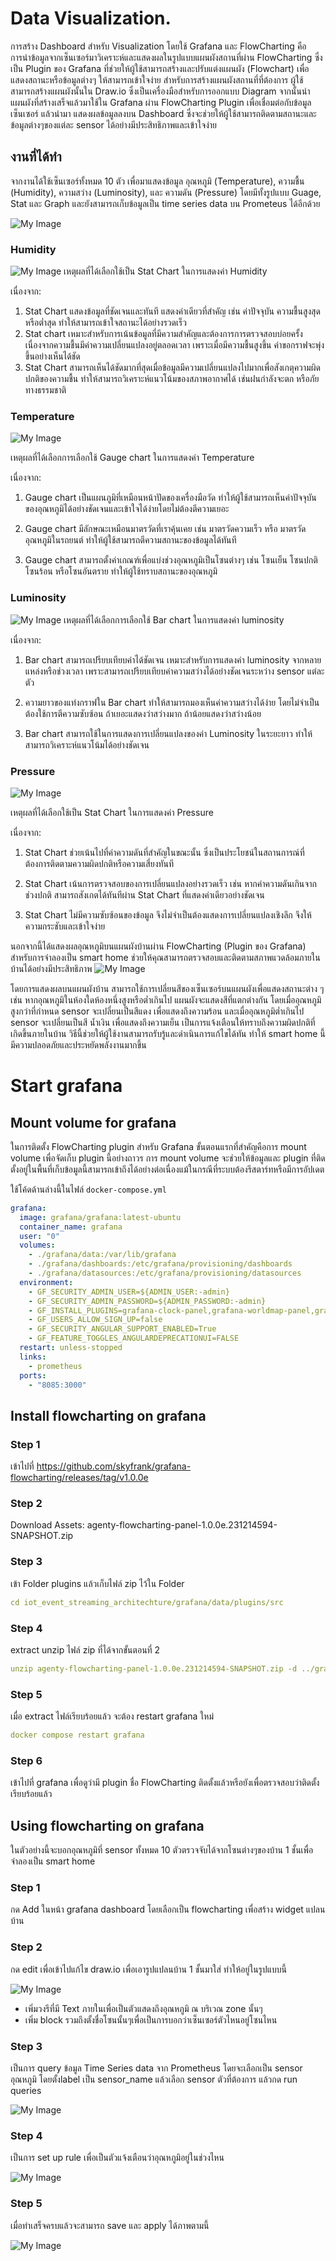 # Data Visualization.

การสร้าง Dashboard สำหรับ Visualization โดยใช้ Grafana และ FlowCharting คือการนำข้อมูลจากเซ็นเซอร์มาวิเคราะห์และแสดงผลในรูปแบบแผนผังสถานที่ผ่าน FlowCharting ซึ่งเป็น Plugin ของ Grafana ที่ช่วยให้ผู้ใช้สามารถสร้างและปรับแต่งแผนผัง (Flowchart) เพื่อแสดงสถานะหรือข้อมูลต่างๆ ให้สามารถเข้าใจง่าย สำหรับการสร้างแผนผังสถานที่ที่ต้องการ ผู้ใช้สามารถสร้างแผนผังนั้นใน Draw.io ซึ่งเป็นเครื่องมือสำหรับการออกแบบ Diagram จากนั้นนำแผนผังที่สร้างเสร็จแล้วมาใช้ใน Grafana ผ่าน FlowCharting Plugin เพื่อเชื่อมต่อกับข้อมูลเซ็นเซอร์ แล้วนำมา แสดงผลข้อมูลลงบน Dashboard ซึ่งจะช่วยให้ผู้ใช้สามารถติดตามสถานะและข้อมูลต่างๆของแต่ละ sensor ได้อย่างมีประสิทธิภาพและเข้าใจง่าย

## งานที่ได้ทำ
จากงานได้ใช้เซ็นเซอร์ทั้งหมด 10 ตัว เพื่อมาแสดงข้อมูล อุณหภูมิ (Temperature), ความชื้น (Humidity), ความสว่าง (Luminosity), และ ความดัน (Pressure) โดยมีทั้งรูปแบบ Guage, Stat และ Graph และยังสามารถเก็บข้อมูลเป็น time series data บน Prometeus ได้อีกด้วย 

![My Image](pic/all.png)

### Humidity

![My Image](pic/humidity.png)
เหตุผลที่ได้เลือกใช้เป็น Stat Chart ในการแสดงค่า Humidity

เนื่องจาก:

1. Stat Chart แสดงข้อมูลที่ชัดเจนและทันที แสดงค่าเดียวที่สำคัญ เช่น ค่าปัจจุบัน ความชื้นสูงสุด หรือต่ำสุด ทำให้สามารถเข้าใจสถานะได้อย่างรวดเร็ว
2. Stat chart เหมาะสำหรับการเน้นข้อมูลที่มีความสำคัญและต้องการการตรวจสอบบ่อยครั้ง เนื่องจากความชื้นมีค่าความเปลี่ยนแปลงอยู่ตลอดเวลา เพราะเมื่อมีความชื้นสูงขึ้น ค่าขอกราฟจะพุ่งขึ้นอย่างเห็นได้ชัด
3. Stat Chart สามารถเห็นได้ชัดมากที่สุดเมื่อข้อมูลมีความเปลี่ยนแปลงไปมากเพื่อสังเกตุความผิดปกติของความชื้น ทำให้สามารถวิเคราะห์แนวโน้มของสภาพอากาศได้ เช่นฝนกำลังจะตก หรือภัยทางธรรมชาติ


### Temperature

![My Image](pic/temp.png)

เหตุผลที่ได้เลือกการเลือกใช้ Gauge chart ในการแสดงค่า Temperature

เนื่องจาก:

1. Gauge chart เป็นแผนภูมิที่เหมือนหน้าปัดของเครื่องมือวัด ทำให้ผู้ใช้สามารถเห็นค่าปัจจุบันของอุณหภูมิได้อย่างชัดเจนและเข้าใจได้ง่ายโดยไม่ต้องตีความเยอะ

2. Gauge chart มีลักษณะเหมือนมาตรวัดที่เราคุ้นเคย เช่น มาตรวัดความเร็ว หรือ มาตรวัดอุณหภูมิในรถยนต์ ทำให้ผู้ใช้สามารถตีความสถานะของข้อมูลได้ทันที

3. Gauge chart สามารถตั้งค่าเกณฑ์เพื่อแบ่งช่วงอุณหภูมิเป็นโซนต่างๆ เช่น โซนเย็น โซนปกติ โซนร้อน หรือโซนอันตราย ทำให้ผู้ใช้ทราบสถานะของอุณหภูมิ


### Luminosity

![My Image](pic/lum.png)
เหตุผลที่ได้เลือกการเลือกใช้ Bar chart ในการแสดงค่า luminosity

เนื่องจาก:

1. Bar chart สามารถเปรียบเทียบค่าได้ชัดเจน เหมาะสำหรับการแสดงค่า luminosity จากหลายแหล่งหรือช่วงเวลา เพราะสามารถเปรียบเทียบค่าความสว่างได้อย่างชัดเจนระหว่าง sensor แต่ละตัว

2. ความยาวของแท่งกราฟใน Bar chart ทำให้สามารถมองเห็นค่าความสว่างได้ง่าย โดยไม่จำเป็นต้องใช้การตีความซับซ้อน ถ้าเยอะแสดงว่าสว่างมาก ถ้าน้อยแสดงว่าสว่างน้อย

3. Bar chart สามารถใช้ในการแสดงการเปลี่ยนแปลงของค่า Luminosity ในระยะยาว ทำให้สามารถวิเคราะห์แนวโน้มได้อย่างชัดเจน 

### Pressure

![My Image](pic/pre.png)

เหตุผลที่ได้เลือกใช้เป็น Stat Chart ในการแสดงค่า Pressure

เนื่องจาก:

1. Stat Chart ช่วยเน้นไปที่ค่าความดันที่สำคัญในขณะนั้น ซึ่งเป็นประโยชน์ในสถานการณ์ที่ต้องการติดตามความผิดปกติหรือความเสี่ยงทันที

2. Stat Chart เน้นการตรวจสอบของการเปลี่ยนแปลงอย่างรวดเร็ว เช่น หากค่าความดันเกินจากช่วงปกติ สามารถสังเกตได้ทันทีผ่าน Stat Chart ที่แสดงค่าเดียวอย่างชัดเจน

3. Stat Chart ไม่มีความซับซ้อนของข้อมูล จึงไม่จำเป็นต้องแสดงการเปลี่ยนแปลงเชิงลึก จึงให้ความกระชับและเข้าใจง่าย

นอกจากนี้ได้แสดงผลอุณหภูมิบนแผนผังบ้านผ่าน FlowCharting (Plugin ของ Grafana) สำหรับการจำลองเป็น smart home ช่วยให้คุณสามารถตรวจสอบและติดตามสภาพแวดล้อมภายในบ้านได้อย่างมีประสิทธิภาพ
![My Image](pic/afterRule.png)

โดยการแสดงผลบนแผนผังบ้าน สามารถใช้การเปลี่ยนสีของเซ็นเซอร์บนแผนผังเพื่อแสดงสถานะต่าง ๆ เช่น หากอุณหภูมิในห้องใดห้องหนึ่งสูงหรือต่ำเกินไป แผนผังจะแสดงสีที่แตกต่างกัน โดยเมื่ออุณหภูมิสูงกว่าที่กำหนด sensor จะเปลี่ยนเป็นสีแดง เพื่อแสดงถึงความร้อน และเมื่ออุณหภูมิต่ำเกินไป sensor จะเปลี่ยนเป็นสี น้ำเงิน เพื่อแสดงถึงความเย็น เป็นการแจ้งเตือนให้ทราบถึงความผิดปกติที่เกิดขึ้นภายในบ้าน วิธีนี้ช่วยให้ผู้ใช้งานสามารถรับรู้และดำเนินการแก้ไขได้ทัน ทำให้ smart home นี้มีความปลอดภัยและประหยัดพลังงานมากขึ้น

# Start grafana 
## Mount volume for grafana

ในการติดตั้ง FlowCharting plugin สำหรับ Grafana ขั้นตอนแรกที่สำคัญคือการ mount volume เพื่อจัดเก็บ plugin นี้อย่างถาวร การ mount volume จะช่วยให้ข้อมูลและ plugin ที่ติดตั้งอยู่ในพื้นที่เก็บข้อมูลนี้สามารถเข้าถึงได้อย่างต่อเนื่องแม้ในกรณีที่ระบบต้องรีสตาร์ทหรือมีการอัปเดต


ใช้โค้ดด้านล่างนี้ในไฟล์ `docker-compose.yml`

```yaml
grafana:
  image: grafana/grafana:latest-ubuntu
  container_name: grafana
  user: "0"
  volumes:
    - ./grafana/data:/var/lib/grafana 
    - ./grafana/dashboards:/etc/grafana/provisioning/dashboards
    - ./grafana/datasources:/etc/grafana/provisioning/datasources
  environment:
    - GF_SECURITY_ADMIN_USER=${ADMIN_USER:-admin}
    - GF_SECURITY_ADMIN_PASSWORD=${ADMIN_PASSWORD:-admin}
    - GF_INSTALL_PLUGINS=grafana-clock-panel,grafana-worldmap-panel,grafana-piechart-panel
    - GF_USERS_ALLOW_SIGN_UP=false
    - GF_SECURITY_ANGULAR_SUPPORT_ENABLED=True
    - GF_FEATURE_TOGGLES_ANGULARDEPRECATIONUI=FALSE
  restart: unless-stopped
  links:
    - prometheus
  ports:
    - "8085:3000"

```

## Install flowcharting on grafana

### Step 1
เข้าไปที่ https://github.com/skyfrank/grafana-flowcharting/releases/tag/v1.0.0e 

### Step 2
Download Assets:
agenty-flowcharting-panel-1.0.0e.231214594-SNAPSHOT.zip 

### Step 3
เข้า Folder plugins แล้วเก็บไฟล์ zip ไว้ใน Folder 
```yaml
cd iot_event_streaming_architechture/grafana/data/plugins/src
```
### Step 4
extract unzip ไฟล์ zip ที่ได้จากขั้นตอนที่ 2

```yaml
unzip agenty-flowcharting-panel-1.0.0e.231214594-SNAPSHOT.zip -d ../grafana-flowcharting
```
### Step 5
เมื่อ extract ไฟล์เรียบร้อยแล้ว จะต้อง restart grafana ใหม่
```yaml
docker compose restart grafana
```
### Step 6 
เข้าไปที่ grafana เพื่อดูว่ามี plugin ชื่อ FlowCharting ติดตั้งแล้วหรือยังเพื่อตรวจสอบว่าติดตั้งเรียบร้อยแล้ว


<!-- 
docker exec -it grafana /bin/bash
cd /etc/grafana/
apt-get update
apt-get install vim
vim grafana.ini
แก้ไข vim 
cd var/lib/grafana/plugins
grafana-cli plugins install agenty-flowcharting-panel -->


## Using flowcharting on grafana

ในตัวอย่างนี้จะบอกอุณหภูมิที่ sensor ทั้งหมด 10 ตัวตรวจจับได้จากโซนต่างๆของบ้าน 1 ชั้นเพื่อจำลองเป็น smart home

### Step 1
กด Add ในหน้า grafana dashboard โดยเลือกเป็น flowcharting เพื่อสร้าง widget แปลนบ้าน 

### Step 2
กด edit เพื่อเข้าไปแก้ไข draw.io เพื่อเอารูปแปลนบ้าน 1 ชั้นมาใส่ ทำให้อยู่ในรูปแบบนี้

![My Image](pic/drawio.png)

- เพิ่มวงรีที่มี Text ภายในเพื่อเป็นตัวแสดงถึงอุณหภูมิ ณ บริเวณ zone นั้นๆ
- เพิ่ม block รวมถึงตั้งชื่อโซนนั้นๆเพื่อเป็นการบอกว่าเซ็นเซอร์ตัวไหนอยู่โซนไหน


### Step 3
เป็นการ query ข้อมูล Time Series data จาก Prometheus โดยจะเลือกเป็น sensor อุณหภูมิ โดยตั้งlabel เป็น sensor_name แล้วเลือก sensor ตัวที่ต้องการ แล้วกด run queries

![My Image](pic/query.png)

### Step 4
เป็นการ set up rule เพื่อเป็นตัวแจ้งเตือนว่าอุณหภูมิอยู่ในช่วงไหน

![My Image](pic/rule.png)

### Step 5
เมื่อทำเสร็จครบแล้วจะสามารถ save และ apply ได้ภาพตามนี้

![My Image](pic/afterRule.png)
